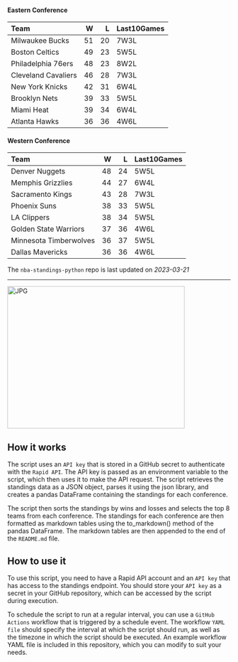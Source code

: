 #### Eastern Conference

| Team                |   W |   L | Last10Games   |
|:--------------------|----:|----:|:--------------|
| Milwaukee Bucks     |  51 |  20 | 7W3L          |
| Boston Celtics      |  49 |  23 | 5W5L          |
| Philadelphia 76ers  |  48 |  23 | 8W2L          |
| Cleveland Cavaliers |  46 |  28 | 7W3L          |
| New York Knicks     |  42 |  31 | 6W4L          |
| Brooklyn Nets       |  39 |  33 | 5W5L          |
| Miami Heat          |  39 |  34 | 6W4L          |
| Atlanta Hawks       |  36 |  36 | 4W6L          |

#### Western Conference

| Team                   |   W |   L | Last10Games   |
|:-----------------------|----:|----:|:--------------|
| Denver Nuggets         |  48 |  24 | 5W5L          |
| Memphis Grizzlies      |  44 |  27 | 6W4L          |
| Sacramento Kings       |  43 |  28 | 7W3L          |
| Phoenix Suns           |  38 |  33 | 5W5L          |
| LA Clippers            |  38 |  34 | 5W5L          |
| Golden State Warriors  |  37 |  36 | 4W6L          |
| Minnesota Timberwolves |  36 |  37 | 5W5L          |
| Dallas Mavericks       |  36 |  36 | 4W6L          |

The `nba-standings-python` repo is last updated on *2023-03-21*

---
<img alt="JPG" src="https://www.logodesignlove.com/images/classic/nba-logo.jpg" width="400" height="320" />

## How it works
The script uses an `API key` that is stored in a GitHub secret to authenticate with the `Rapid API`. The API key is passed as an environment variable to the script, which then uses it to make the API request. The script retrieves the standings data as a JSON object, parses it using the json library, and creates a pandas DataFrame containing the standings for each conference.

The script then sorts the standings by wins and losses and selects the top 8 teams from each conference. The standings for each conference are then formatted as markdown tables using the to_markdown() method of the pandas DataFrame. The markdown tables are then appended to the end of the `README.md` file.

## How to use it
To use this script, you need to have a Rapid API account and an `API key` that has access to the standings endpoint. You should store your `API key` as a secret in your GitHub repository, which can be accessed by the script during execution.

To schedule the script to run at a regular interval, you can use a `GitHub Actions` workflow that is triggered by a schedule event. The workflow `YAML file` should specify the interval at which the script should run, as well as the timezone in which the script should be executed. An example workflow YAML file is included in this repository, which you can modify to suit your needs.

